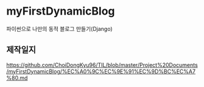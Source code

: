 # myFirstDynamicBlog

파이썬으로 나만의 동적 블로그 만들기(Django)


##  제작일지

https://github.com/ChoiDongKyu96/TIL/blob/master/Project%20Documents/myFirstDynamicBlog/%EC%A0%9C%EC%9E%91%EC%9D%BC%EC%A7%80.md
